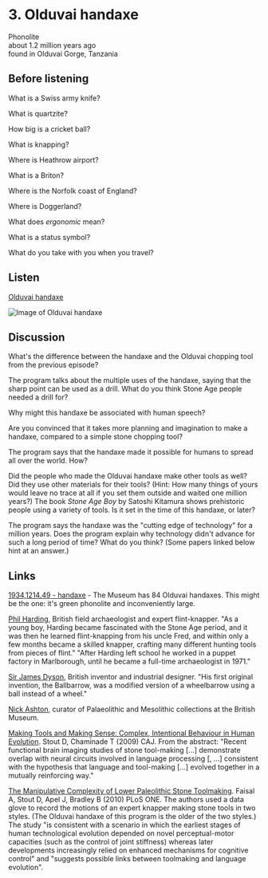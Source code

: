 # 3. Olduvai handaxe

Phonolite  
about 1.2 million years ago  
found in Olduvai Gorge, Tanzania


## Before listening

What is a Swiss army knife?

What is quartzite?

How big is a cricket ball?

What is knapping?

Where is Heathrow airport?

What is a Briton?

Where is the Norfolk coast of England?

Where is Doggerland?

What does *ergonomic* mean?

What is a status symbol?

What do you take with you when you travel?


## Listen

[Olduvai handaxe](http://www.bbc.co.uk/ahistoryoftheworld/objects/I3I8quLCR8exvdZeQPONrw)

![Image of Olduvai handaxe](https://upload.wikimedia.org/wikipedia/commons/thumb/e/e0/British_Museum_Olduvai_handaxe.jpg/237px-British_Museum_Olduvai_handaxe.jpg)


## Discussion

What's the difference between the handaxe and the Olduvai chopping tool
from the previous episode?

The program talks about the multiple uses of the handaxe, saying that
the sharp point can be used as a drill. What do you think Stone Age
people needed a drill for?

Why might this handaxe be associated with human speech?

Are you convinced that it takes more planning and imagination to make a
handaxe, compared to a simple stone chopping tool?

The program says that the handaxe made it possible for humans to spread
all over the world. How?

Did the people who made the Olduvai handaxe make other tools as well?
Did they use other materials for their tools? (Hint: How many things of
yours would leave no trace at all if you set them outside and waited one
million years?) The book *Stone Age Boy* by Satoshi Kitamura shows
prehistoric people using a variety of tools. Is it set in the time of
this handaxe, or later?

The program says the handaxe was the "cutting edge of technology" for a
million years. Does the program explain why technology didn't advance
for such a long period of time? What do you think? (Some papers linked
below hint at an answer.)


## Links

[1934,1214.49 - handaxe](http://www.britishmuseum.org/research/collection_online/collection_object_details.aspx?objectId=808737&partId=1&searchText=Olduvai+handaxe&material=18048&page=1) -
The Museum has 84 Olduvai handaxes. This might be the one: it's
green phonolite and inconveniently large.

[Phil Harding](https://en.wikipedia.org/wiki/Phil_Harding_%28archaeologist%29),
British field archaeologist and expert flint-knapper. "As a young boy,
Harding became fascinated with the Stone Age period, and it was then he
learned flint-knapping from his uncle Fred, and within only a few months
became a skilled knapper, crafting many different hunting tools from
pieces of flint."  "After Harding left school he worked in a puppet
factory in Marlborough, until he became a full-time archaeologist
in 1971."

[Sir James Dyson](https://en.wikipedia.org/wiki/James_Dyson), British
inventor and industrial designer. "His first original invention, the
Ballbarrow, was a modified version of a wheelbarrow using a ball instead
of a wheel."

[Nick Ashton](http://www.britishmuseum.org/about_us/departments/staff/prehistory_and_europe/nick_ashton.aspx),
curator of Palaeolithic and Mesolithic collections at the British
Museum.

[Making Tools and Making Sense: Complex, Intentional Behaviour in
Human Evolution](https://www.researchgate.net/publication/32897125). Stout
D, Chaminade T (2009) CAJ. From the abstract: "Recent functional brain
imaging studies of stone tool-making [...] demonstrate overlap with
neural circuits involved in language processing [, ...] consistent with
the hypothesis that language and tool-making [...] evolved together in a
mutually reinforcing way."

[The Manipulative Complexity of Lower Paleolithic Stone
Toolmaking](https://www.researchgate.net/publication/47756068). Faisal
A, Stout D, Apel J, Bradley B (2010) PLoS ONE. The authors used a data
glove to record the motions of an expert knapper making stone tools in
two styles. (The Olduvai handaxe of this program is the older of the two
styles.) The study "is consistent with a scenario in which the earliest
stages of human technological evolution depended on novel
perceptual-motor capacities (such as the control of joint stiffness)
whereas later developments increasingly relied on enhanced mechanisms
for cognitive control" and "suggests possible links between toolmaking
and language evolution".
